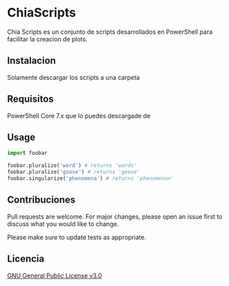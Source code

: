 # ChiaScripts

Chia Scripts es un conjunto de scripts desarrollados en PowerShell para facilitar la creacion de plots.

## Instalacion

  Solamente descargar los scripts a una carpeta

## Requisitos
  
  PowerShell Core 7.x que lo puedes descargade de 


## Usage

```python
import foobar

foobar.pluralize('word') # returns 'words'
foobar.pluralize('goose') # returns 'geese'
foobar.singularize('phenomena') # returns 'phenomenon'
```

## Contribuciones
Pull requests are welcome. For major changes, please open an issue first to discuss what you would like to change.

Please make sure to update tests as appropriate.

## Licencia
[GNU General Public License v3.0](https://choosealicense.com/licenses/gpl-3.0/)
